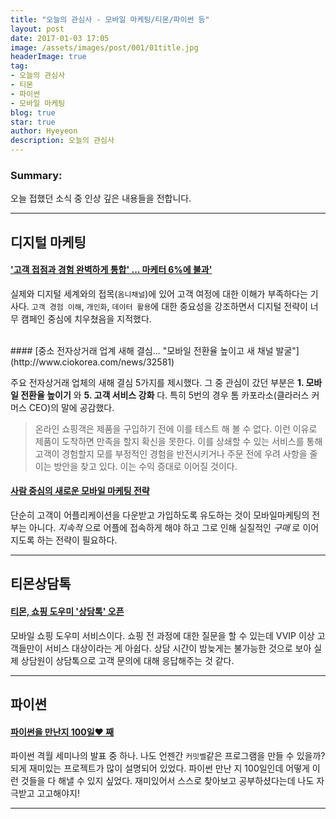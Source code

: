 ```yaml
---
title: "오늘의 관심사 - 모바일 마케팅/티몬/파이썬 등"
layout: post
date: 2017-01-03 17:05
image: /assets/images/post/001/01title.jpg
headerImage: true
tag:
- 오늘의 관심사
- 티몬
- 파이썬
- 모바일 마케팅
blog: true
star: true
author: Hyeyeon
description: 오늘의 관심사
---
```


### Summary:

오늘 접했던 소식 중 인상 깊은 내용들을 전합니다.

---



## 디지털 마케팅

#### ['고객 접점과 경험 완벽하게 통합' ... 마케터 6%에 불과'](http://www.ciokorea.com/news/32582)

실제와 디지털 세계와의 접목(`옴니채널`)에 있어 고객 여정에 대한 이해가 부족하다는 기사다. `고객 경험 이해`, `개인화`, `데이터 활용`에 대한 중요성을 강조하면서 디지털 전략이 너무 캠페인 중심에 치우쳤음을 지적했다.

<br>
#### [중소 전자상거래 업계 새해 결심... "모바일 전환율 높이고 새 채널 발굴"](http://www.ciokorea.com/news/32581)

주요 전자상거래 업체의 새해 결심 5가지를 제시했다. 그 중 관심이 갔던 부분은 **1. 모바일 전환율 높이기** 와 **5. 고객 서비스 강화** 다. 특히 5번의 경우 톰 카포라소(클라러스 커머스 CEO)의 말에 공감했다.

>온라인 쇼핑객은 제품을 구입하기 전에 이를 테스트 해 볼 수 없다. 이런 이유로 제품이 도착하면 만족을 할지 확신을 못한다. 이를 상쇄할 수 있는 서비스를 통해 고객이 경험할지 모를 부정적인 경험을 반전시키거나 주문 전에 우려 사항을 줄이는 방안을 찾고 있다. 이는 수익 증대로 이어질 것이다.

#### [사람 중심의 새로운 모바일 마케팅 전략](http://trendw.kr/marketing/17-010201.t1m)

단순히 고객이 어플리케이션을 다운받고 가입하도록 유도하는 것이 모바일마케팅의 전부는 아니다. *지속적* 으로 어플에 접속하게 해야 하고 그로 인해 실질적인 *구매* 로 이어지도록 하는 전략이 필요하다.

---

## 티몬상담톡

#### [티몬, 쇼핑 도우미 '상담톡' 오픈](http://www.zdnet.co.kr/news/news_view.asp?artice_id=20170103092858)

모바일 쇼핑 도우미 서비스이다. 쇼핑 전 과정에 대한 질문을 할 수 있는데 VVIP 이상 고객들만이 서비스 대상이라는 게 아쉽다. 상담 시간이 밤늦게는 불가능한 것으로 보아 실제 상담원이 상담톡으로 고객 문의에 대해 응답해주는 것 같다.

---

## 파이썬

#### [파이썬을 만난지 100일♥ 째](http://www.slideshare.net/ssuser971274/100-70226396?ref=http://raccoonyy.github.io/python-news-for-korean-3rd-week-dec/)

파이썬 격월 세미나의 발표 중 하나. 나도 언젠간 `커밋벨`같은 프로그램을 만들 수 있을까? 되게 재미있는 프로젝트가 많이 설명되어 있었다. 파이썬 만난 지 100일인데 어떻게 이런 것들을 다 해낼 수 있지 싶었다. 재미있어서 스스로 찾아보고 공부하셨다는데 나도 자극받고 고고해야지!

---
